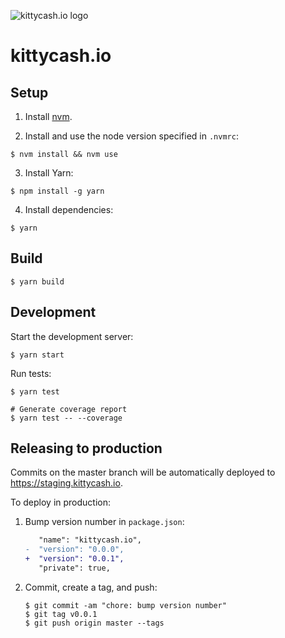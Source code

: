 ![kittycash.io logo](https://raw.githubusercontent.com/kittycash/kittycash.io/90960efa2c29dbe855d88bb0007333e8a5e65304/src/components/Logo/KittyCash_dollars.svg)

# kittycash.io

## Setup

1. Install [nvm](https://github.com/creationix/nvm).

2. Install and use the node version specified in `.nvmrc`:

  ```shell
  $ nvm install && nvm use
  ```

3. Install Yarn:

  ```shell
  $ npm install -g yarn
  ```

4. Install dependencies:

  ```shell
  $ yarn
  ```

## Build

```shell
$ yarn build
```

## Development

Start the development server:

```shell
$ yarn start
```

Run tests:

```shell
$ yarn test

# Generate coverage report
$ yarn test -- --coverage
```

## Releasing to production

Commits on the master branch will be automatically deployed to https://staging.kittycash.io.

To deploy in production:

1. Bump version number in `package.json`:

    ```diff
       "name": "kittycash.io",
    -  "version": "0.0.0",
    +  "version": "0.0.1",
       "private": true,
    ```
2. Commit, create a tag, and push:

    ```shell
    $ git commit -am "chore: bump version number"
    $ git tag v0.0.1
    $ git push origin master --tags
    ```
